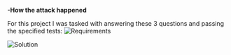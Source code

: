 **-How the attack happened**  

For this project I was tasked with answering these 3 questions and passing the specified tests:
![Requirements](images/Requirements.png)

![Solution](images/Solution_Code.png)
